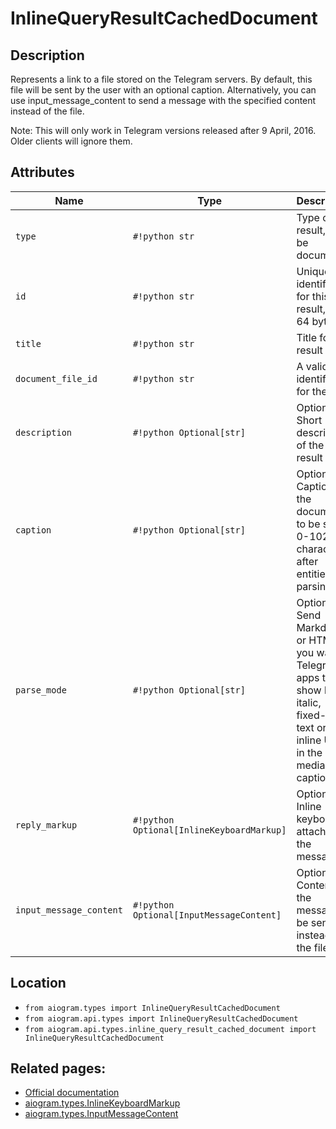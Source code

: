 # InlineQueryResultCachedDocument

## Description

Represents a link to a file stored on the Telegram servers. By default, this file will be sent by the user with an optional caption. Alternatively, you can use input_message_content to send a message with the specified content instead of the file.

Note: This will only work in Telegram versions released after 9 April, 2016. Older clients will ignore them.


## Attributes

| Name | Type | Description |
| - | - | - |
| `type` | `#!python str` | Type of the result, must be document |
| `id` | `#!python str` | Unique identifier for this result, 1-64 bytes |
| `title` | `#!python str` | Title for the result |
| `document_file_id` | `#!python str` | A valid file identifier for the file |
| `description` | `#!python Optional[str]` | Optional. Short description of the result |
| `caption` | `#!python Optional[str]` | Optional. Caption of the document to be sent, 0-1024 characters after entities parsing |
| `parse_mode` | `#!python Optional[str]` | Optional. Send Markdown or HTML, if you want Telegram apps to show bold, italic, fixed-width text or inline URLs in the media caption. |
| `reply_markup` | `#!python Optional[InlineKeyboardMarkup]` | Optional. Inline keyboard attached to the message |
| `input_message_content` | `#!python Optional[InputMessageContent]` | Optional. Content of the message to be sent instead of the file |



## Location

- `from aiogram.types import InlineQueryResultCachedDocument`
- `from aiogram.api.types import InlineQueryResultCachedDocument`
- `from aiogram.api.types.inline_query_result_cached_document import InlineQueryResultCachedDocument`

## Related pages:

- [Official documentation](https://core.telegram.org/bots/api#inlinequeryresultcacheddocument)
- [aiogram.types.InlineKeyboardMarkup](../types/inline_keyboard_markup.md)
- [aiogram.types.InputMessageContent](../types/input_message_content.md)
